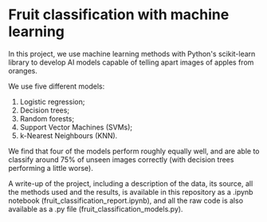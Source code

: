 # Fruit classification with machine learning
In this project, we use machine learning methods with Python's scikit-learn library to develop AI models capable of telling apart images of apples from oranges.

We use five different models:
<ol>
  <li>Logistic regression;</li>
  <li>Decision trees;</li>
  <li>Random forests;</li>
  <li>Support Vector Machines (SVMs);</li>
  <li>k-Nearest Neighbours (KNN).</li>
</ol>

We find that four of the models perform roughly equally well, and are able to classify around 75% of unseen images correctly (with decision trees performing a little worse).

A write-up of the project, including a description of the data, its source, all the methods used and the results, is available in this repository as a .ipynb notebook (fruit_classification_report.ipynb), and all the raw code is also available as a .py file (fruit_classification_models.py).
